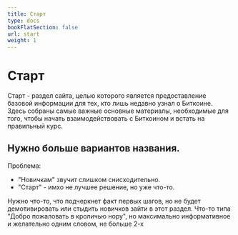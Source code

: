 ```yaml
---
title: Старт
type: docs
bookFlatSection: false
url: start
weight: 1
---
```


# Старт

Старт - раздел сайта, целью которого является предоставление базовой информации для тех, кто лишь недавно узнал о Биткоине. Здесь собраны самые важные основные материалы, необходимые для того, чтобы начать взаимодействовать с Биткоином и встать на правильный курс.



## Нужно больше вариантов названия.

Проблема:
* "Новичкам" звучит слишком снисходительно.
* "Старт" - имхо не лучшее решение, но уже что-то.

Нужно что-то, что подчеркнет факт первых шагов, но не будет демотивировать или стыдить новичков зайти в этот раздел. Что-то типа "Добро пожаловать в кроличью нору", но максимально информативное и желательно одним словом, не больше 2-х